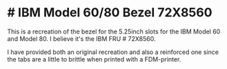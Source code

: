 # # IBM Model 60/80 Bezel 72X8560
This is a recreation of the bezel for the 5.25inch slots for the IBM Model 60 and Model 80.
I believe it's the IBM FRU # 72X8560.

I have provided both an original recreation and also a reinforced one since the tabs are a little to brittle when printed with a FDM-printer.



